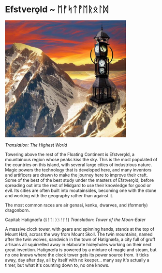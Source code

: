 # Efstverǫld ~ ᛖᚠᛋᛏᚡᛖᚱᛟᛚᛞ

<img src="/assets/Images/Worlds/efstverold.png" width="400"/>

*Translation: The Highest World*

Towering above the rest of the Floating Continent is Efstverǫld, a mountainous region whose peaks kiss the sky. This is the most populated of the countries on this island, with several large cities of industrious nature. Magic powers the technology that is developed here, and many inventors and artificers are drawn to make the journey here to improve their craft. Some of the best of the best study under the masters of Efstverǫld, before spreading out into the rest of Midgard to use their knowledge for good or evil. Its cities are often built into moutainsides, becoming one with the stone and working with the geography rather than against it. 

The most common races are air genasi, kenku, dwarves, and (formerly) dragonborn.

Capital: Hatignæfa (ᚺᚨᛏᛁᚷᚾᚨᚠᚨ)
*Translation: Tower of the Moon-Eater*

A massive clock tower, with gears and spinning hands, stands at the top of Mount Hati, across the way from Mount Skoll. The twin mountains, named after the twin wolves, sandwich in the town of Hatignæfa, a city full of gruff artisans all squirrelled away in elaborate hideyholes working on their next great invention. Hatignæfa is powered by a mixture of magic and steam, but no one knows where the clock tower gets its power source from. It ticks away, day after day, all by itself with no keeper... many say it's actually a timer, but what it's counting down to, no one knows.